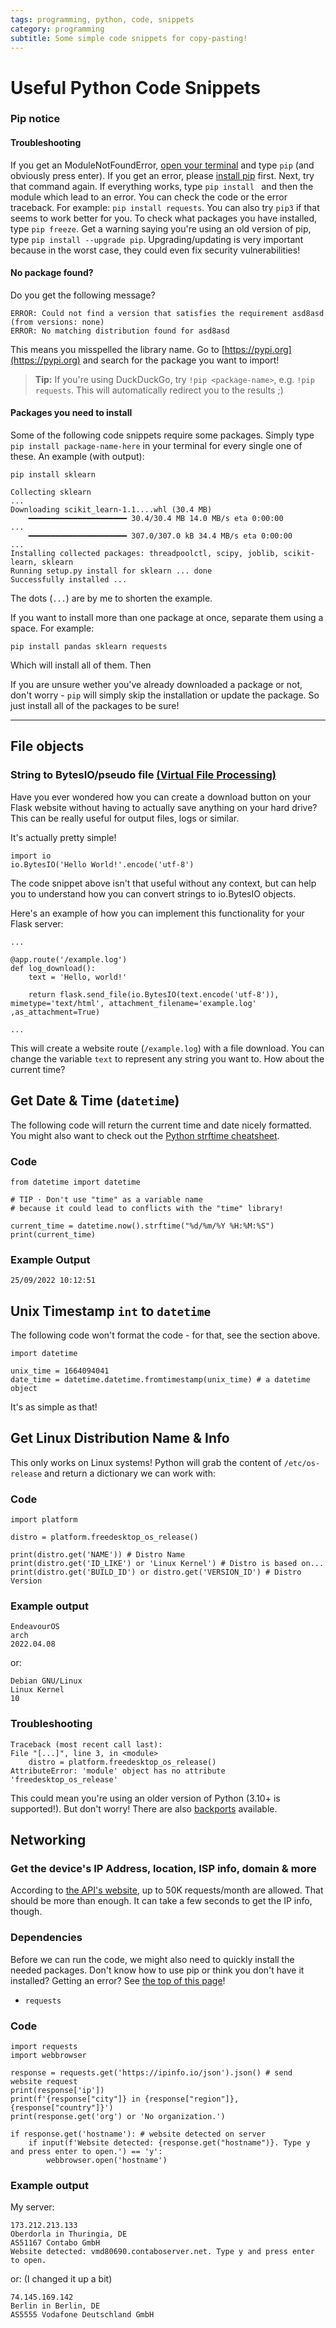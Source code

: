 ```yaml
---
tags: programming, python, code, snippets
category: programming
subtitle: Some simple code snippets for copy-pasting!
---
```


# Useful Python Code Snippets
### Pip notice
#### Troubleshooting
If you get an ModuleNotFoundError, [open your terminal](https://www.wikihow.com/Open-Terminal-in-Windows) and type `pip` (and obviously press enter). If you get an error, please [install pip](https://pythonassets.com/posts/installing-and-using-pip-on-windows-linux-and-macos/) first. Next, try that command again. If everything works, type `pip install ` and then the module which lead to an error. You can check the code or the error traceback. For example: `pip install requests`. You can also try `pip3` if that seems to work better for you. To check what packages you have installed, type `pip freeze`. Get a warning saying you're using an old version of pip, type `pip install --upgrade pip`. Upgrading/updating is very important because in the worst case, they could even fix security vulnerabilities!

#### No package found?
Do you get the following message? 

    ERROR: Could not find a version that satisfies the requirement asd8asd (from versions: none)
    ERROR: No matching distribution found for asd8asd

This means you misspelled the library name. Go to [https://pypi.org](https://pypi.org) and search for the package you want to import!

> **Tip:** If you're using DuckDuckGo, try `!pip <package-name>`, e.g. `!pip requests`. This will automatically redirect you to the results ;)

#### Packages you need to install
Some of the following code snippets require some packages. Simply type `pip install package-name-here` in your terminal for every single one of these. An example (with output):

    pip install sklearn

    Collecting sklearn
    ...
    Downloading scikit_learn-1.1....whl (30.4 MB)
        ━━━━━━━━━━━━━━━━━━━━━━ 30.4/30.4 MB 14.0 MB/s eta 0:00:00
    ...
        ━━━━━━━━━━━━━━━━━━━━━━ 307.0/307.0 kB 34.4 MB/s eta 0:00:00
    ...
    Installing collected packages: threadpoolctl, scipy, joblib, scikit-learn, sklearn
    Running setup.py install for sklearn ... done
    Successfully installed ...

The dots (`...`) are by me to shorten the example.

If you want to install more than one package at once, separate them using a space. For example:

    pip install pandas sklearn requests

Which will install all of them. Then

If you are unsure wether you've already downloaded a package or not, don't worry - `pip` will simply skip the installation or update the package. So just install all of the packages to be sure!

***

## File objects
### String to BytesIO/pseudo file [(Virtual File Processing)](https://stackoverflow.com/questions/18550127/how-to-do-virtual-file-processing)

Have you ever wondered how you can create a download button on your Flask website without having to actually save anything on your hard drive? This can be really useful for output files, logs or similar.

It's actually pretty simple!

    import io 
    io.BytesIO('Hello World!'.encode('utf-8')

The code snippet above isn't that useful without any context, but can help you to understand how you can
convert strings to io.BytesIO objects.

Here's an example of how you can implement this functionality for your Flask server:
    
    ...

    @app.route('/example.log')
    def log_download():
        text = 'Hello, world!'

        return flask.send_file(io.BytesIO(text.encode('utf-8')), mimetype='text/html', attachment_filename='example.log' ,as_attachment=True)

    ...

This will create a website route (`/example.log`) with a file download. You can change the variable `text` to represent any string you want to. How about the current time?

## Get Date & Time (`datetime`)
The following code will return the current time and date nicely formatted.
You might also want to check out the [Python strftime cheatsheet](https://strftime.org/).

### Code
    from datetime import datetime

    # TIP · Don't use "time" as a variable name
    # because it could lead to conflicts with the "time" library!
    
    current_time = datetime.now().strftime("%d/%m/%Y %H:%M:%S")
    print(current_time)
    
### Example Output
    25/09/2022 10:12:51

## Unix Timestamp `int` to `datetime`
The following code won't format the code - for that, see the section above.

    import datetime
    
    unix_time = 1664094041
    date_time = datetime.datetime.fromtimestamp(unix_time) # a datetime object

It's as simple as that!

## Get Linux Distribution Name & Info
This only works on Linux systems! Python will grab the content of `/etc/os-release` and return a dictionary we can work with:

### Code
    import platform

    distro = platform.freedesktop_os_release()
    
    print(distro.get('NAME')) # Distro Name
    print(distro.get('ID_LIKE') or 'Linux Kernel') # Distro is based on...
    print(distro.get('BUILD_ID') or distro.get('VERSION_ID') # Distro Version

### Example output
    EndeavourOS
    arch
    2022.04.08

or:

    Debian GNU/Linux
    Linux Kernel
    10

### Troubleshooting
    Traceback (most recent call last):
    File "[...]", line 3, in <module>
        distro = platform.freedesktop_os_release()
    AttributeError: 'module' object has no attribute 'freedesktop_os_release'

This could mean you're using an older version of Python (3.10+ is supported!). But don't worry! There are also [backports](https://pypi.org/project/freedesktop_os_release/) available.

## Networking
### Get the device's IP Address, location, ISP info, domain & more 
According to [the API's website](https://ipinfo.io/missingauth), up to 50K requests/month are allowed.
That should be more than enough. It can take a few seconds to get the IP info, though.

### Dependencies
Before we can run the code, we might also need to quickly install the needed packages.
Don't know how to use pip or think you don't have it installed? Getting an error?
See [the top of this page](#pip-notice)!

- `requests`

### Code
    import requests
    import webbrowser

    response = requests.get('https://ipinfo.io/json').json() # send website request
    print(response['ip'])
    print(f'{response["city"]} in {response["region"]}, {response["country"]}')
    print(response.get('org') or 'No organization.')

    if response.get('hostname'): # website detected on server
        if input(f'Website detected: {response.get("hostname")}. Type y and press enter to open.') == 'y':
            webbrowser.open('hostname')

### Example output
My server:

    173.212.213.133
    Oberdorla in Thuringia, DE
    AS51167 Contabo GmbH
    Website detected: vmd80690.contaboserver.net. Type y and press enter to open.

or: (I changed it up a bit)

    74.145.169.142
    Berlin in Berlin, DE
    AS5555 Vodafone Deutschland GmbH
